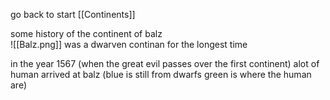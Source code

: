 go back to start [[Continents]]


some history of the continent of balz  
![[Balz.png]]
was a dwarven continan for the longest time 

in the year 1567 (when the great evil passes over the first continent) alot of human arrived at balz (blue is still from dwarfs green is where the human are)